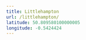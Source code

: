 ```yaml
---
title: Littlehampton
url: /littlehampton/
latitude: 50.809580100000005
longitude: -0.5424424
---
```

